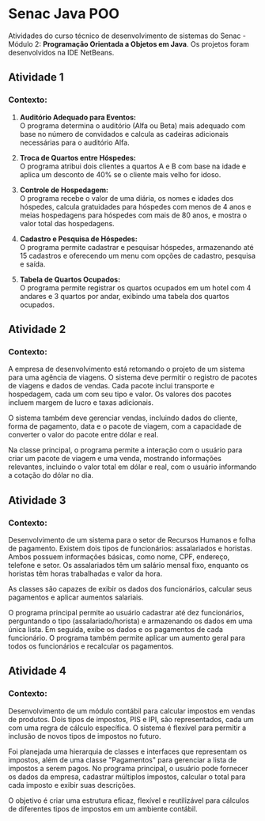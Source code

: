 # Senac Java POO
Atividades do curso técnico de desenvolvimento de sistemas do Senac - Módulo 2: **Programação Orientada a Objetos em Java**. Os projetos foram desenvolvidos na IDE NetBeans.

## Atividade 1
### Contexto:
1. **Auditório Adequado para Eventos:**  
   O programa determina o auditório (Alfa ou Beta) mais adequado com base no número de convidados e calcula as cadeiras adicionais necessárias para o auditório Alfa.

2. **Troca de Quartos entre Hóspedes:**  
   O programa atribui dois clientes a quartos A e B com base na idade e aplica um desconto de 40% se o cliente mais velho for idoso.

3. **Controle de Hospedagem:**  
   O programa recebe o valor de uma diária, os nomes e idades dos hóspedes, calcula gratuidades para hóspedes com menos de 4 anos e meias hospedagens para hóspedes com mais de 80 anos, e mostra o valor total das hospedagens.

4. **Cadastro e Pesquisa de Hóspedes:**  
   O programa permite cadastrar e pesquisar hóspedes, armazenando até 15 cadastros e oferecendo um menu com opções de cadastro, pesquisa e saída.

5. **Tabela de Quartos Ocupados:**  
   O programa permite registrar os quartos ocupados em um hotel com 4 andares e 3 quartos por andar, exibindo uma tabela dos quartos ocupados.

## Atividade 2
### Contexto:
A empresa de desenvolvimento está retomando o projeto de um sistema para uma agência de viagens. O sistema deve permitir o registro de pacotes de viagens e dados de vendas. Cada pacote inclui transporte e hospedagem, cada um com seu tipo e valor. Os valores dos pacotes incluem margem de lucro e taxas adicionais.

O sistema também deve gerenciar vendas, incluindo dados do cliente, forma de pagamento, data e o pacote de viagem, com a capacidade de converter o valor do pacote entre dólar e real.

Na classe principal, o programa permite a interação com o usuário para criar um pacote de viagem e uma venda, mostrando informações relevantes, incluindo o valor total em dólar e real, com o usuário informando a cotação do dólar no dia.

## Atividade 3
### Contexto:
Desenvolvimento de um sistema para o setor de Recursos Humanos e folha de pagamento. Existem dois tipos de funcionários: assalariados e horistas. Ambos possuem informações básicas, como nome, CPF, endereço, telefone e setor. Os assalariados têm um salário mensal fixo, enquanto os horistas têm horas trabalhadas e valor da hora.

As classes são capazes de exibir os dados dos funcionários, calcular seus pagamentos e aplicar aumentos salariais.

O programa principal permite ao usuário cadastrar até dez funcionários, perguntando o tipo (assalariado/horista) e armazenando os dados em uma única lista. Em seguida, exibe os dados e os pagamentos de cada funcionário. O programa também permite aplicar um aumento geral para todos os funcionários e recalcular os pagamentos.

## Atividade 4
### Contexto:
Desenvolvimento de um módulo contábil para calcular impostos em vendas de produtos. Dois tipos de impostos, PIS e IPI, são representados, cada um com uma regra de cálculo específica. O sistema é flexível para permitir a inclusão de novos tipos de impostos no futuro.

Foi planejada uma hierarquia de classes e interfaces que representam os impostos, além de uma classe "Pagamentos" para gerenciar a lista de impostos a serem pagos. No programa principal, o usuário pode fornecer os dados da empresa, cadastrar múltiplos impostos, calcular o total para cada imposto e exibir suas descrições.

O objetivo é criar uma estrutura eficaz, flexível e reutilizável para cálculos de diferentes tipos de impostos em um ambiente contábil.
